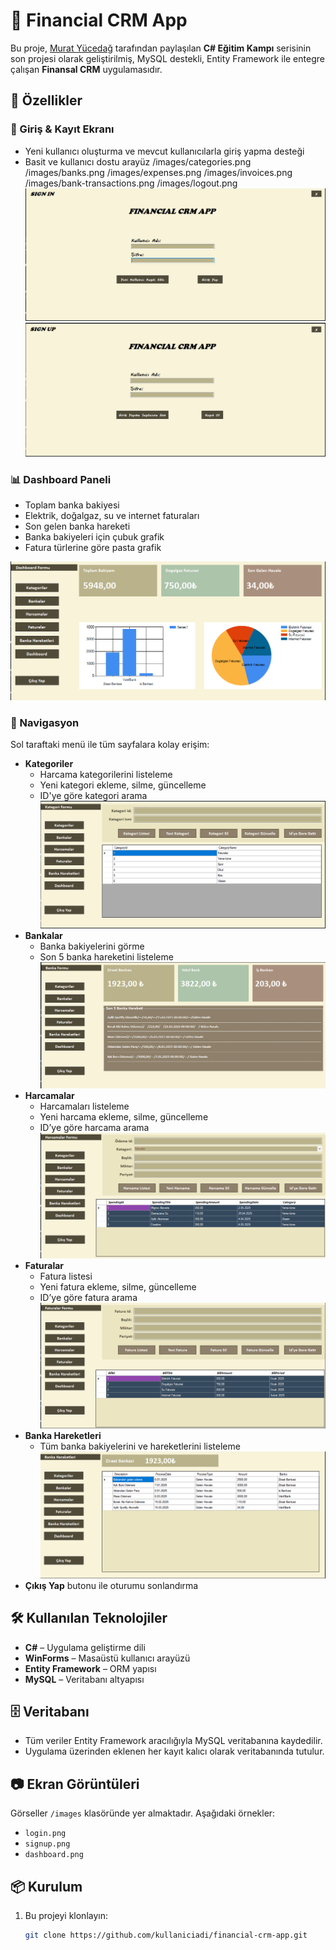 # 💼 Financial CRM App

Bu proje, [Murat Yücedağ](https://www.udemy.com/user/murat-yucedag/) tarafından paylaşılan **C# Eğitim Kampı** serisinin son projesi olarak geliştirilmiş, MySQL destekli, Entity Framework ile entegre çalışan **Finansal CRM** uygulamasıdır.

## 🚀 Özellikler

### 🔐 Giriş & Kayıt Ekranı
- Yeni kullanıcı oluşturma ve mevcut kullanıcılarla giriş yapma desteği
- Basit ve kullanıcı dostu arayüz
/images/categories.png
/images/banks.png
/images/expenses.png
/images/invoices.png
/images/bank-transactions.png
/images/logout.png
![Login](images/signIn.png)
![Signup](images/signUp.png)

### 📊 Dashboard Paneli
- Toplam banka bakiyesi
- Elektrik, doğalgaz, su ve internet faturaları
- Son gelen banka hareketi
- Banka bakiyeleri için çubuk grafik
- Fatura türlerine göre pasta grafik

![Dashboard](images/dashboard.png)

### 🧭 Navigasyon
Sol taraftaki menü ile tüm sayfalara kolay erişim:
- **Kategoriler**
  - Harcama kategorilerini listeleme
  - Yeni kategori ekleme, silme, güncelleme
  - ID'ye göre kategori arama
  ![Kategoriler](images/categories.png)
- **Bankalar**
  - Banka bakiyelerini görme
  - Son 5 banka hareketini listeleme
  ![Bankalar](images/banks.png)  
- **Harcamalar**
  - Harcamaları listeleme
  - Yeni harcama ekleme, silme, güncelleme
  - ID’ye göre harcama arama
  ![Harcamalar](images/spendings.png)
- **Faturalar**
  - Fatura listesi
  - Yeni fatura ekleme, silme, güncelleme
  - ID’ye göre fatura arama
  ![Faturalar](images/bills.png)
- **Banka Hareketleri**
  - Tüm banka bakiyelerini ve hareketlerini listeleme
  ![Banka Hareketleri](images/bank-transactions.png)
- **Çıkış Yap** butonu ile oturumu sonlandırma
## 🛠️ Kullanılan Teknolojiler
- **C#** – Uygulama geliştirme dili
- **WinForms** – Masaüstü kullanıcı arayüzü
- **Entity Framework** – ORM yapısı
- **MySQL** – Veritabanı altyapısı

## 🗄️ Veritabanı
- Tüm veriler Entity Framework aracılığıyla MySQL veritabanına kaydedilir.
- Uygulama üzerinden eklenen her kayıt kalıcı olarak veritabanında tutulur.

## 📷 Ekran Görüntüleri
Görseller `/images` klasöründe yer almaktadır. Aşağıdaki örnekler:
- `login.png`
- `signup.png`
- `dashboard.png`

## 📦 Kurulum
1. Bu projeyi klonlayın:
   ```bash
   git clone https://github.com/kullaniciadi/financial-crm-app.git
